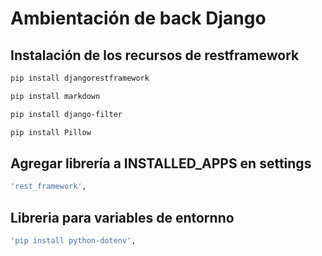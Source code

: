 # Ambientación de back Django

## Instalación de los recursos de restframework
```bash
pip install djangorestframework
```
```bash
pip install markdown
```
```bash       
pip install django-filter  
```
```bash
pip install Pillow
```

## Agregar librería a INSTALLED_APPS en settings
```bash 
'rest_framework',
```

## Libreria para variables de entornno
```bash
'pip install python-dotenv',
```
